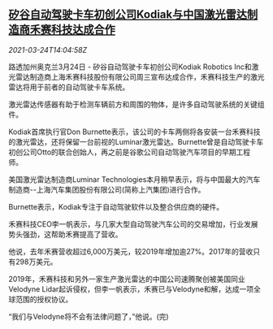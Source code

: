 <!--1616596263000-->
[矽谷自动驾驶卡车初创公司Kodiak与中国激光雷达制造商禾赛科技达成合作](https://cn.reuters.com/article/kodiakhesai-0324-wedn-idCNKBS2BG248)
------

<div><i>2021-03-24T14:04:58Z</i></div><p>路透加州奥克兰3月24日 - 矽谷自动驾驶卡车初创公司Kodiak Robotics Inc和激光雷达制造商上海禾赛科技股份有限公司周三宣布达成合作，禾赛科技生产的激光雷达将用于前者的自动驾驶卡车系统。</p><p>激光雷达传感器有助于检测车辆前方和周围的物体，是许多自动驾驶系统的关键组件。</p><p>Kodiak首席执行官Don Burnette表示，该公司的卡车两侧将各安装一台禾赛科技的激光雷达，还将保留一台前视的Luminar激光雷达。Burnette曾是自动驾驶卡车初创公司Otto的联合创始人，再之前是谷歌公司自动驾驶汽车项目的早期工程师。</p><p>美国激光雷达制造商Luminar Technologies本月稍早表示，将与中国最大的汽车制造商--上海汽车集团股份有限公司(简称上汽集团)进行合作。</p><p>Burnette表示，Kodiak专注于自动驾驶软件以及整合供应商的硬件。</p><p>禾赛科技CEO李一帆表示，与几家大型自动驾驶汽车公司的交易增加，行业发展势头强劲，这帮助禾赛提高了营收。</p><p>他说，去年禾赛营收超过6,000万美元，较2019年增加逾27%。2017年的营收只有298万美元。</p><p>2019年，禾赛科技和另外一家生产激光雷达的中国公司速腾聚创被美国同业Velodyne Lidar起诉侵权，但李一帆表示，禾赛已与Velodyne和解，达成一项全球范围的授权协议。</p><p>“我们与Velodyne将不会有法律问题了，”他说。(完)</p>
